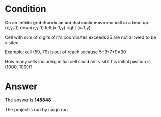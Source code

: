 # Condition

On an infinite grid there is an ant that could move one cell at a time:
up (x,y+1)
down(x,y-1)
left (x-1,y)
right (x+1,y)

Cell with sum of digits of it's coordinates exceeds 25 are not allowed to be visited.

Example:
cell (59, 79) is out of reach because 5+9+7+9=30

How many cells including initial cell could ant visit if his initial position is (1000, 1000)?

# Answer
The answer is **148848**

The project is run by cargo run
